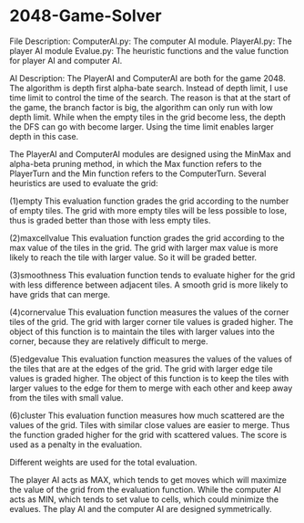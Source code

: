 # 2048-Game-Solver
File Description:
ComputerAI.py: The computer AI module.
PlayerAI.py: The player AI module
Evalue.py: The heuristic functions and the value function for player AI and computer AI.

AI Description:
The PlayerAI and ComputerAI are both for the game 2048. The algorithm is depth first alpha-bate search. Instead of depth limit, I use time limit to control the time of the search. The reason is that at the start of the game, the branch factor is big, the algorithm can only run with low depth limit. While when the empty tiles in the grid become  less, the depth the DFS can go with become larger. Using the time limit enables larger depth in this case.

The PlayerAI and ComputerAI modules are designed using the MinMax and alpha-beta pruning method, in which the Max function refers to the PlayerTurn and the Min function refers to the ComputerTurn. Several heuristics are used to evaluate the grid:

(1)empty
This evaluation function grades the grid according to the number of empty tiles. The grid with more empty tiles will be less possible to lose, thus is graded better than those with less empty tiles.

(2)maxcellvalue
This evaluation function grades the grid according to the max value of the tiles in the grid. The grid with larger max value is more likely to reach the tile with larger value. So it will be graded better.

(3)smoothness
This evaluation function tends to evaluate higher for the grid with less difference between adjacent tiles. A smooth grid is more likely to have grids that can merge.

(4)cornervalue
This evaluation function measures the values of the corner tiles of the grid. The grid with larger corner tile values is graded higher. The object of this function is to maintain the tiles with larger values into the corner, because they are relatively difficult to merge.

(5)edgevalue
This evaluation function measures the values of the values of the tiles that are at the edges of the grid. The grid with larger edge tile values is graded higher. The object of this function is to keep the tiles with larger values to the edge for them to merge with each other and keep away from the tiles with small value.

(6)cluster
 This evaluation function measures how much scattered are the values of the grid. Tiles with similar close values are easier to merge. Thus the function graded higher for the grid with scattered values. The score is used as a penalty in the evaluation.

Different weights are used for the total evaluation.

The player AI acts as MAX, which tends to get moves which will maximize the value of the grid from the evaluation function. While the computer AI acts as MIN, which tends to set value to cells, which could minimize the evalues. The play AI and the computer AI are designed symmetrically.
